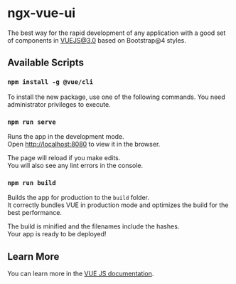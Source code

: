 # ngx-vue-ui
The best way for the rapid development of any application with a good set of components in VUEJS@3.0 based on Bootstrap@4 styles.

## Available Scripts

### `npm install -g @vue/cli`
To install the new package, use one of the following commands. You need administrator privileges to execute.

### `npm run serve`

Runs the app in the development mode.<br />
Open [http://localhost:8080](http://localhost:8080) to view it in the browser.

The page will reload if you make edits.<br />
You will also see any lint errors in the console.

### `npm run build`

Builds the app for production to the `build` folder.<br />
It correctly bundles VUE in production mode and optimizes the build for the best performance.

The build is minified and the filenames include the hashes.<br />
Your app is ready to be deployed!

## Learn More

You can learn more in the [VUE JS documentation](https://v3.vuejs.org/guide/introduction.html).
